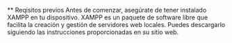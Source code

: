 ** Reqisitos previos
Antes de comenzar, asegúrate de tener instalado XAMPP en tu dispositivo. XAMPP es un paquete de software libre que facilita la creación y gestión de servidores web locales. Puedes descargarlo siguiendo las instrucciones proporcionadas en su sitio web.
